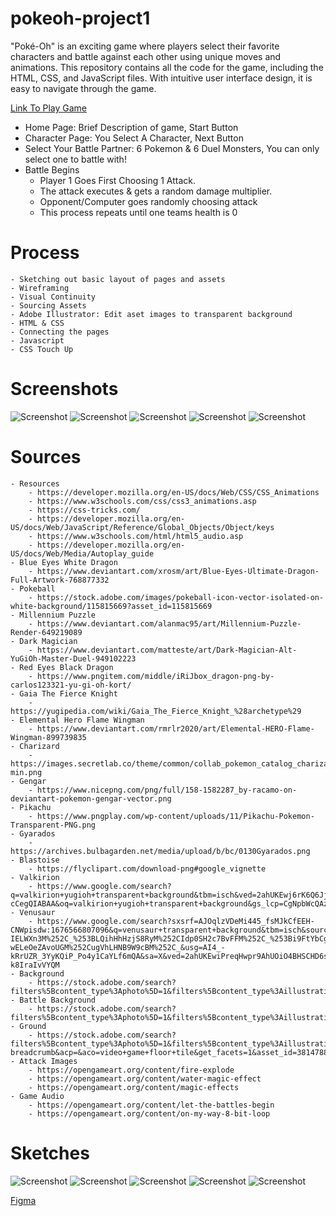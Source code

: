 # pokeoh-project1
"Poké-Oh" is an exciting game where players select their favorite characters and battle against each other using unique moves and animations. This repository contains all the code for the game, including the HTML, CSS, and JavaScript files. With intuitive user interface design, it is easy to navigate through the game. 

[Link To Play Game](https://fxhanloniii.github.io/pokeoh-project1/)

- Home Page:
Brief Description of game,
Start Button
- Character Page:
You Select A Character,
Next Button
- Select Your Battle Partner: 6 Pokemon & 6 Duel Monsters, You can only select one to battle with!
- Battle Begins 
    - Player 1 Goes First Choosing 1 Attack.
    - The attack executes & gets a random damage multiplier.
    - Opponent/Computer goes randomly choosing attack
    - This process repeats until one teams health is 0

# Process
    - Sketching out basic layout of pages and assets
    - Wireframing
    - Visual Continuity
    - Sourcing Assets
    - Adobe Illustrator: Edit aset images to transparent background
    - HTML & CSS
    - Connecting the pages
    - Javascript
    - CSS Touch Up

# Screenshots
![Screenshot](./assets/screenshot1.png)
![Screenshot](./assets/screenshot2.png)
![Screenshot](./assets/screenshot3.png)
![Screenshot](./assets/screenshot4.png)
![Screenshot](./assets/screenshot5.png)

# Sources
    - Resources
        - https://developer.mozilla.org/en-US/docs/Web/CSS/CSS_Animations
        - https://www.w3schools.com/css/css3_animations.asp
        - https://css-tricks.com/
        - https://developer.mozilla.org/en-US/docs/Web/JavaScript/Reference/Global_Objects/Object/keys
        - https://www.w3schools.com/html/html5_audio.asp
        - https://developer.mozilla.org/en-US/docs/Web/Media/Autoplay_guide
    - Blue Eyes White Dragon
        - https://www.deviantart.com/xrosm/art/Blue-Eyes-Ultimate-Dragon-Full-Artwork-768877332
    - Pokeball    
        - https://stock.adobe.com/images/pokeball-icon-vector-isolated-on-white-background/115815669?asset_id=115815669
    - Millennium Puzzle
        - https://www.deviantart.com/alanmac95/art/Millennium-Puzzle-Render-649219089
    - Dark Magician
        - https://www.deviantart.com/matteste/art/Dark-Magician-Alt-YuGiOh-Master-Duel-949102223
    - Red Eyes Black Dragon
        - https://www.pngitem.com/middle/iRiJbox_dragon-png-by-carlos123321-yu-gi-oh-kort/
    - Gaia The Fierce Knight
        - https://yugipedia.com/wiki/Gaia_The_Fierce_Knight_%28archetype%29 
    - Elemental Hero Flame Wingman
        - https://www.deviantart.com/rmrlr2020/art/Elemental-HERO-Flame-Wingman-899739835 
    - Charizard
        - https://images.secretlab.co/theme/common/collab_pokemon_catalog_charizard-min.png
    - Gengar
        - https://www.nicepng.com/png/full/158-1582287_by-racamo-on-deviantart-pokemon-gengar-vector.png
    - Pikachu
        - https://www.pngplay.com/wp-content/uploads/11/Pikachu-Pokemon-Transparent-PNG.png
    - Gyarados
        - https://archives.bulbagarden.net/media/upload/b/bc/0130Gyarados.png
    - Blastoise   
        - https://flyclipart.com/download-png#google_vignette
    - Valkirion
        - https://www.google.com/search?q=valkirion+yugioh+transparent+background&tbm=isch&ved=2ahUKEwj6rK6Q6Jj9AhUiOUQIHVawAKYQ2-cCegQIABAA&oq=valkirion+yugioh+transparent+background&gs_lcp=CgNpbWcQAzoECCMQJ1DzCljhFWCRVWgAcAB4AIABRYgBzgSSAQIxMJgBAKABAaoBC2d3cy13aXotaW1nwAEB&sclient=img&ei=knztY_qbA6LykPIP1uCCsAo&bih=1202&biw=1313#imgrc=am6OdVXyRAr04M
    - Venusaur
        - https://www.google.com/search?sxsrf=AJOqlzVDeMi445_fsMJkCfEEH-CNWpisdw:1676566807096&q=venusaur+transparent+background&tbm=isch&source=univ&fir=0sjj3nSQGjxeuM%252C4ATJu-IELWXn3M%252C_%253BLQihHhHzjS8RyM%252CIdp0SH2c7BvFFM%252C_%253Bi9FtYbCgDP9b7M%252CCPVdFNaDqJYq9M%252C_%253BltlDy7WKZXME6M%252CR8MNufet0iBu9M%252C_%253B7JkjyMrkzY_JOM%252CXhf05l07mY1vRM%252C_%253Bo4b3yd8H4c1rhM%252C060YX7156s6dRM%252C_%253B-wELeOeZAvoUGM%252CugVhLHNB9W9cBM%252C_&usg=AI4_-kRrUZR_3YyKQiP_Po4y1CaYLf6mQA&sa=X&ved=2ahUKEwiPreqHwpr9AhUOiO4BHSCHD6sQ7Al6BAgFEE4&biw=1570&bih=1202&dpr=1#imgrc=VZ-k8IraIvVYQM
    - Background
        - https://stock.adobe.com/search?filters%5Bcontent_type%3Aphoto%5D=1&filters%5Bcontent_type%3Aillustration%5D=1&filters%5Bcontent_type%3Azip_vector%5D=1&filters%5Bcontent_type%3Avideo%5D=1&filters%5Bcontent_type%3Atemplate%5D=1&filters%5Bcontent_type%3A3d%5D=1&filters%5Bcontent_type%3Aimage%5D=1&filters%5Borientation%5D=horizontal&k=digital+background&order=relevance&safe_search=1&limit=100&search_page=1&search_type=usertyped&acp=&aco=digital+background&color=%23EBEBEB&get_facets=1&asset_id=338389344
    - Battle Background
        - https://stock.adobe.com/search?filters%5Bcontent_type%3Aphoto%5D=1&filters%5Bcontent_type%3Aillustration%5D=1&filters%5Bcontent_type%3Azip_vector%5D=1&filters%5Bcontent_type%3Avideo%5D=1&filters%5Bcontent_type%3Atemplate%5D=1&filters%5Bcontent_type%3A3d%5D=1&filters%5Bcontent_type%3Aimage%5D=1&filters%5Borientation%5D=horizontal&filters%5Borientation_type%5D%5Bis_horizontal%5D=true&k=anime+background&order=relevance&safe_search=1&limit=100&search_page=1&search_type=usertyped&acp=&aco=anime+background&get_facets=1&asset_id=308242904
    - Ground
        - https://stock.adobe.com/search?filters%5Bcontent_type%3Aphoto%5D=1&filters%5Bcontent_type%3Aillustration%5D=1&filters%5Bcontent_type%3Azip_vector%5D=1&filters%5Bcontent_type%3Avideo%5D=1&filters%5Bcontent_type%3Atemplate%5D=1&filters%5Bcontent_type%3A3d%5D=1&filters%5Bcontent_type%3Aimage%5D=1&filters%5Borientation%5D=horizontal&filters%5Borientation_type%5D%5Bis_horizontal%5D=true&k=video+game+floor+tile&order=relevance&safe_search=1&limit=100&search_page=1&search_type=remove-breadcrumb&acp=&aco=video+game+floor+tile&get_facets=1&asset_id=381478877
    - Attack Images
        - https://opengameart.org/content/fire-explode
        - https://opengameart.org/content/water-magic-effect
        - https://opengameart.org/content/magic-effects
    - Game Audio
        - https://opengameart.org/content/let-the-battles-begin
        - https://opengameart.org/content/on-my-way-8-bit-loop
# Sketches
![Screenshot](./assets/screenshot6.png)
![Screenshot](./assets/screenshot7.png)
![Screenshot](./assets/screenshot8.png)
![Screenshot](./assets/screenshot9.png)
![Screenshot](./assets/screenshot10.png)

[Figma](https://www.figma.com/file/A0QweagBCxgf8zmWxmaA60/Pok%C3%A9-Oh?node-id=0%3A1&t=RjjaHAAJPRz3MPRW-1)
